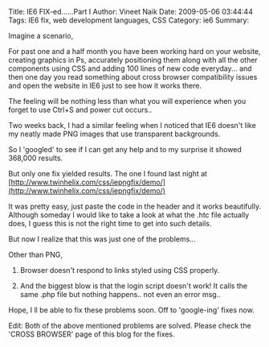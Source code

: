 Title: IE6 FIX-ed......Part I
Author: Vineet Naik
Date: 2009-05-06 03:44:44
Tags: IE6 fix, web development languages, CSS
Category: ie6
Summary: 

Imagine a scenario,

For past one and a half month you have been working hard on your
website, creating graphics in Ps, accurately positioning them along
with all the other components using CSS and adding 100 lines of new
code everyday... and then one day you read something about cross
browser compatibility issues and open the website in IE6 just to see
how it works there.

The feeling will be nothing less than what you will experience when
you forget to use Ctrl+S and power cut occurs..

Two weeks back, I had a similar feeling when I noticed that IE6
doesn't like my neatly made PNG images that use transparent
backgrounds.

So I 'googled' to see if I can get any help and to my surprise it
showed 368,000 results.

But only one fix yielded results. The one I found last night at
[http://www.twinhelix.com/css/iepngfix/demo/](http://www.twinhelix.com/css/iepngfix/demo/)

It was pretty easy, just paste the code in the header and it works
beautifully. Although someday I would like to take a look at what the
.htc file actually does, I guess this is not the right time to get
into such details.

But now I realize that this was just one of the problems...

Other than PNG,

1. Browser doesn't respond to links styled using CSS properly.

2. And the biggest blow is that the login script doesn't work! It
   calls the same .php file but nothing happens.. not even an error msg..

Hope, I ll be able to fix these problems soon. Off to 'google-ing'
fixes now.

Edit: Both of the above mentioned problems are solved. Please check
the 'CROSS BROWSER' page of this blog for the fixes.
